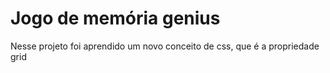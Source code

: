 # Jogo de memória genius
Nesse projeto foi aprendido um novo conceito de css, que é a propriedade grid
